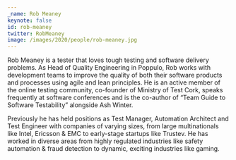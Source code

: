 ```yaml
---
_name: Rob Meaney
keynote: false
id: rob-meaney
twitter: RobMeaney
image: /images/2020/people/rob-meaney.jpg
---
```

Rob Meaney is a tester that loves tough testing and software delivery problems. As Head of Quality Engineering in Poppulo, Rob works with development teams to improve the quality of both their software products and processes using agile and lean principles.
He is an active member of the online testing community, co-founder of Ministry of Test Cork, speaks frequently at software conferences and is the co-author of “Team Guide to Software Testability” alongside Ash Winter.

Previously he has held positions as Test Manager, Automation Architect and Test Engineer with companies of varying sizes, from large multinationals like Intel, Ericsson & EMC to early-stage startups like Trustev.
He has worked in diverse areas from highly regulated industries like safety automation & fraud detection to dynamic, exciting industries like gaming.
